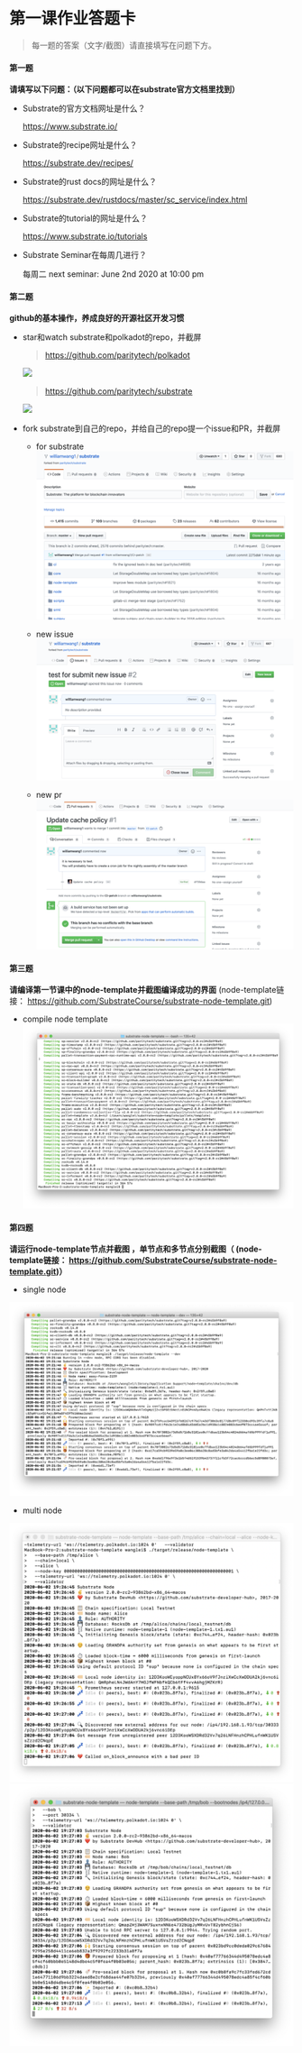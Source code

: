 # 第一课作业答题卡

> 每一题的答案（文字/截图）请直接填写在问题下方。

#### 第一题

**请填写以下问题：（以下问题都可以在substrate官方文档里找到）**

- Substrate的官方文档网址是什么？

  https://www.substrate.io/

- Substrate的recipe网址是什么？

  https://substrate.dev/recipes/

- Substrate的rust docs的网址是什么？

  https://substrate.dev/rustdocs/master/sc_service/index.html

- Substrate的tutorial的网址是什么？

  https://www.substrate.io/tutorials

- Substrate Seminar在每周几进行？

  每周二
  next seminar:
  June 2nd 2020 at 10:00 pm



#### 第二题

**github的基本操作，养成良好的开源社区开发习惯**

- star和watch substrate和polkadot的repo，并截屏
  > https://github.com/paritytech/polkadot
  <img src = "https://github.com/williamwang1/team1/blob/master/lesson1/polkadot_star_watch.png">

  > https://github.com/paritytech/substrate
  <img src = "https://github.com/williamwang1/team1/blob/master/lesson1/substrate_star_watch.png">

- fork substrate到自己的repo，并给自己的repo提一个issue和PR，并截屏

    - for substrate
    ![fork_substrate](./fork_substrate.png)

    - new issue
    ![new_issue](./new_issue.png)

    - new pr
    ![pull_request](./pull_request.png)



#### 第三题

**请编译第一节课中的node-template并截图编译成功的界面** (node-template链接： https://github.com/SubstrateCourse/substrate-node-template.git)

  - compile node template
  ![compile](./compile.png)

#### 第四题

**请运行node-template节点并截图 ，单节点和多节点分别截图（ (node-template链接： https://github.com/SubstrateCourse/substrate-node-template.git)）**

  - single node

  ![single_node](./single_node.png)

  - multi node

  ![multi_node](./multi_node_1.png)
  ![multi_node_2](./multi_node_2.png)
